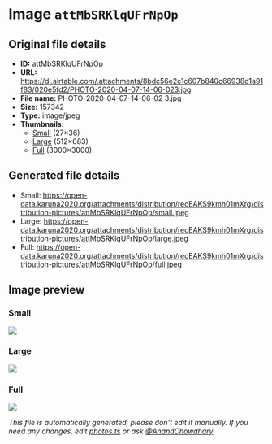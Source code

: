 # Image `attMbSRKlqUFrNpOp`

## Original file details

- **ID:** attMbSRKlqUFrNpOp
- **URL:** https://dl.airtable.com/.attachments/8bdc56e2c1c607b840c66938d1a91f83/020e5fd2/PHOTO-2020-04-07-14-06-023.jpg
- **File name:** PHOTO-2020-04-07-14-06-02 3.jpg
- **Size:** 157342
- **Type:** image/jpeg
- **Thumbnails:**
  - [Small](https://dl.airtable.com/.attachmentThumbnails/f43ad39e1f8cf1c41062df263b792001/8963c2b8) (27×36)
  - [Large](https://dl.airtable.com/.attachmentThumbnails/caf4e0c7b5bf349334eec070ee3f55ba/00185fde) (512×683)
  - [Full](https://dl.airtable.com/.attachmentThumbnails/9b0ca26232e9811bf5d261dc8ae89c0c/7fec2aa7) (3000×3000)

## Generated file details

- Small: https://open-data.karuna2020.org/attachments/distribution/recEAKS9kmh01mXrg/distribution-pictures/attMbSRKlqUFrNpOp/small.jpeg
- Large: https://open-data.karuna2020.org/attachments/distribution/recEAKS9kmh01mXrg/distribution-pictures/attMbSRKlqUFrNpOp/large.jpeg
- Full: https://open-data.karuna2020.org/attachments/distribution/recEAKS9kmh01mXrg/distribution-pictures/attMbSRKlqUFrNpOp/full.jpeg

## Image preview

### Small

![](https://open-data.karuna2020.org/attachments/distribution/recEAKS9kmh01mXrg/distribution-pictures/attMbSRKlqUFrNpOp/small.jpeg)

### Large

![](https://open-data.karuna2020.org/attachments/distribution/recEAKS9kmh01mXrg/distribution-pictures/attMbSRKlqUFrNpOp/large.jpeg)

### Full

![](https://open-data.karuna2020.org/attachments/distribution/recEAKS9kmh01mXrg/distribution-pictures/attMbSRKlqUFrNpOp/full.jpeg)

_This file is automatically generated, please don't edit it manually. If you need any changes, edit [photos.ts](/photos.ts) or ask [@AnandChowdhary](https://github.com/AnandChowdhary)_
